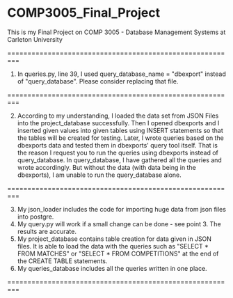 # COMP3005_Final_Project
This is my Final Project on COMP 3005 - Database Management Systems at Carleton University

=========================================================

1. In queries.py, line 39, I used query_database_name = "dbexport"  instead of "query_database". Please consider replacing that file.

=========================================================

2. According to my understanding, I loaded the data set from JSON Files into the project_database successfully. Then I opened dbexports and I inserted given values into given tables using INSERT statements so that the tables will be created for testing. Later, I wrote queries based on the dbexports data and tested them in dbexports' query tool itself. That is the reason I request you to run the queries using dbexports instead of query_database. In query_database, I have gathered all the queries and wrote accordingly. But without the data (with data being in the dbexports), I am unable to run the query_database alone.

=========================================================

3. My json_loader includes the code for importing huge data from json files into postgre.
4. My query.py will work if a small change can be done - see point 3. The results are accurate.
5. My project_database contains table creation for data given in JSON files. It is able to load the data with the queries such as "SELECT * FROM MATCHES" or "SELECT * FROM COMPETITIONS" at the end of the CREATE TABLE statements.
6. My queries_database includes all the queries written in one place.

=========================================================
